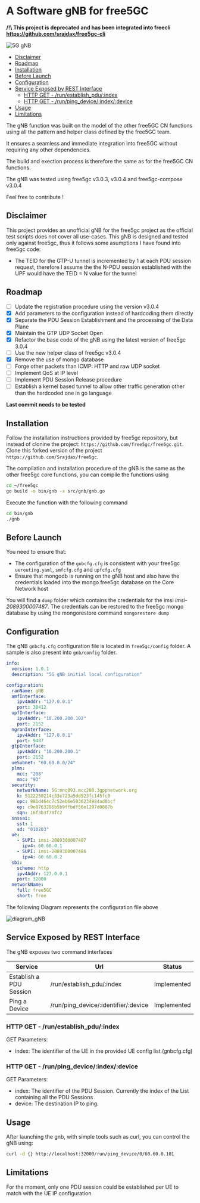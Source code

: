 # A Software gNB for free5GC

**/!\ This project is deprecated and has been integrated into freecli https://github.com/srajdax/free5gc-cli**

![5G gNB](https://img.shields.io/badge/Golang-5G%20gNB-blue?logo=go)

- [Disclaimer](#disclaimer)
- [Roadmap](#roadmap)
- [Installation](#installation)
- [Before Launch](#before-launch)
- [Configuration](#configuration)
- [Service Exposed by REST Interface](#service-exposed-by-rest-interface)
  - [HTTP GET - /run/establish_pdu/:index](#http-get---runestablish_pduindex)
  - [HTTP GET - /run/ping_device/:index/:device](#http-get---runping_deviceindexdevice)
- [Usage](#usage)
- [Limitations](#limitations)

The gNB function was built on the model of the other free5GC CN functions using all the pattern and helper class defined by the free5GC team.

It ensures a seamless and immediate integration into free5GC without requiring any other dependencies.

The build and exection process is therefore the same as for the free5GC CN functions.

The gNB was tested using free5gc v3.0.3, v3.0.4 and free5gc-compose v3.0.4

Feel free to contribute !

## Disclaimer

This project provides an unofficial gNB for the free5gc project as the official test scripts does not cover all use-cases. This gNB is designed and tested only against free5gc, thus it follows some asumptions I have found into free5gc code:

- The TEID for the GTP-U tunnel is incremented by 1 at each PDU session request, therefore I assume the the N-PDU session established with the UPF would have the TEID = N value for the tunnel 

## Roadmap

- [ ] Update the registration procedure using the version v3.0.4
- [x] Add parameters to the configuration instead of hardcoding them directly
- [x] Separate the PDU Session Establishment and the processing of the Data Plane
- [x] Maintain the GTP UDP Socket Open
- [x] Refactor the base code of the gNB using the latest version of free5gc 3.0.4
- [ ] Use the new helper class of free5gc v3.0.4
- [x] Remove the use of mongo database
- [ ] Forge other packets than ICMP: HTTP and raw UDP socket
- [ ] Implement QoS at IP level
- [ ] Implement PDU Session Release procedure
- [ ] Establish a kernel based tunnel to allow other traffic generation other than the hardcoded one in go language

**Last commit needs to be tested**

## Installation

Follow the installation instructions provided by free5gc repository, but instead of clonine the project: `https://github.com/free5gc/free5gc.git`. Clone this forked version of the project `https://github.com/Srajdax/free5gc`.

The compilation and installation procedure of the gNB is the same as the other free5gc core functions, you can compile the functions using 

``` bash
cd ~/free5gc
go build -o bin/gnb -x src/gnb/gnb.go
```

Execute the function with the following command

``` bash
cd bin/gnb
./gnb
```

## Before Launch

You need to ensure that:

- The configuration of the `gnbcfg.cfg` is consistent with your free5gc `uerouting.yaml`, `smfcfg.cfg` and `upfcfg.cfg`
- Ensure that mongodb is running on the gNB host and also have the credentials loaded into the mongo free5gc database on the Core Network host

You will find a `dump` folder which contains the credentials for the imsi *imsi-2089300007487*. The credentials can be restored to the free5gc mongo database by using the mongorestore command `mongorestore dump`

## Configuration

The gNB `gnbcfg.cfg` configuration file is located in `free5gc/config` folder. A sample is also present into `gnb/config` folder.

``` yaml
info:
  version: 1.0.1
  description: "5G gNB initial local configuration"

configuration:
  ranName: gNB
  amfInterface:
    ipv4Addr: "127.0.0.1"
    port: 38412
  upfInterface:
    ipv4Addr: "10.200.200.102"
    port: 2152
  ngranInterface:
    ipv4Addr: "127.0.0.1"
    port: 9487
  gtpInterface:
    ipv4Addr: "10.200.200.1"
    port: 2152
  ueSubnet: "60.60.0.0/24"
  plmn:
    mcc: "208"
    mnc: "93"
  security:
    networkName: 5G:mnc093.mcc208.3gppnetwork.org
    k: 5122250214c33e723a5dd523fc145fc0
    opc: 981d464c7c52eb6e5036234984ad0bcf
    op: c9e8763286b5b9ffbdf56e1297d0887b
    sqn: 16f3b3f70fc2
  snssai:
    sst: 1
    sd: "010203"
  ue:
    - SUPI: imsi-2089300007487
      ipv4: 60.60.0.1
    - SUPI: imsi-2089300007486
      ipv4: 60.60.0.2
  sbi:
    scheme: http
    ipv4Addr: 127.0.0.1
    port: 32000
  networkName:
    full: free5GC
    short: free
```

The following Diagram represents the configuration file above

![diagram_gNB](https://user-images.githubusercontent.com/41422704/88692144-07d6a700-d0fe-11ea-836d-56df98ffa93a.png)

## Service Exposed by REST Interface

The gNB exposes two command interfaces

| Service                 | Url                                  | Status      |
| ----------------------- | ------------------------------------ | ----------- |
| Establish a PDU Session | /run/establish_pdu/:index            | Implemented |
| Ping a Device           | /run/ping_device/:identifier/:device | Implemented |

### HTTP GET - /run/establish_pdu/:index 

GET Parameters:

- index: The identifier of the UE in the provided UE config list (gnbcfg.cfg)

### HTTP GET - /run/ping_device/:index/:device

GET Parameters:

- index: The identifier of the PDU Session. Currently the index of the List containing all the PDU Sessions
- device: The destination IP to ping.

## Usage

After launching the gnb, with simple tools such as curl, you can control the gNB using:

``` bash
curl -d {} http://localhost:32000/run/ping_device/0/60.60.0.101
```

## Limitations

For the moment, only one PDU session could be established per UE to match with the UE IP configuration